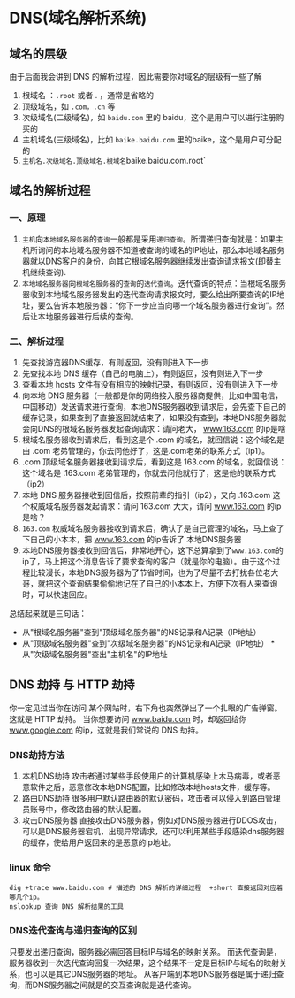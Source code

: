 # DNS(域名解析系统)

## 域名的层级
由于后面我会讲到 DNS 的解析过程，因此需要你对域名的层级有一些了解

1. 根域名 ：`.root` 或者 . ，通常是省略的
2. 顶级域名，如 `.com，.cn` 等
3. 次级域名(二级域名)，如 `baidu.com` 里的 baidu，这个是用户可以进行注册购买的
4. 主机域名(三级域名)，比如 `baike.baidu.com` 里的baike，这个是用户可分配的
5. `主机名.次级域名.顶级域名.根域名`baike.baidu.com.root`

## 域名的解析过程
### 一、原理
1. `主机`向`本地域名服务器`的`查询`一般都是采用`递归查询`。所谓递归查询就是：如果主机所询问的本地域名服务器不知道被查询的域名的IP地址，那么本地域名服务器就以DNS客户的身份，向其它根域名服务器继续发出查询请求报文(即替主机继续查询).
2. `本地域名服务器`向`根域名服务器`的`查询`的`迭代查询`。迭代查询的特点：当根域名服务器收到本地域名服务器发出的迭代查询请求报文时，要么给出所要查询的IP地址，要么告诉本地服务器：“你下一步应当向哪一个域名服务器进行查询”。然后让本地服务器进行后续的查询。

### 二、解析过程
1. 先查找游览器DNS缓存，有则返回，没有则进入下一步
1. 先查找本地 DNS 缓存（自己的电脑上），有则返回，没有则进入下一步
1. 查看本地 hosts 文件有没有相应的映射记录，有则返回，没有则进入下一步
1. 向本地 DNS 服务器（一般都是你的网络接入服务器商提供，比如中国电信，中国移动）发送请求进行查询，本地DNS服务器收到请求后，会先查下自己的缓存记录，如果查到了直接返回就结束了，如果没有查到，本地DNS服务器就会向DNS的根域名服务器发起查询请求：请问老大， www.163.com 的ip是啥
1. 根域名服务器收到请求后，看到这是个 .com 的域名，就回信说：这个域名是由 .com 老弟管理的，你去问他好了，这是.com老弟的联系方式（ip1）。
1. .com 顶级域名服务器接收到请求后，看到这是 163.com 的域名，就回信说：这个域名是 .163.com 老弟管理的，你就去问他就行了，这是他的联系方式（ip2）
1. 本地 DNS 服务器接收到回信后，按照前辈的指引（ip2），又向 .163.com 这个权威域名服务器发起请求：请问 163.com 大大，请问 www.163.com 的ip是啥？
1. `163.com` 权威域名服务器接收到请求后，确认了是自己管理的域名，马上查了下自己的小本本，把 www.163.com 的ip告诉了 本地DNS服务器
1. 本地DNS服务器接收到回信后，非常地开心，这下总算拿到了`www.163.com`的ip了，马上把这个消息告诉了要求查询的客户（就是你的电脑）。由于这个过程比较漫长，本地DNS服务器为了节省时间，也为了尽量不去打扰各位老大哥，就把这个查询结果偷偷地记在了自己的小本本上，方便下次有人来查询时，可以快速回应。

总结起来就是三句话：
* 从"根域名服务器"查到"顶级域名服务器"的NS记录和A记录（IP地址）
* 从"顶级域名服务器"查到"次级域名服务器"的NS记录和A记录（IP地址）
*从"次级域名服务器"查出"主机名"的IP地址

## DNS 劫持 与 HTTP 劫持
你一定见过当你在访问 某个网站时，右下角也突然弹出了一个扎眼的广告弹窗。这就是 HTTP 劫持。
当你想要访问 www.baidu.com 时，却返回给你 www.google.com 的ip，这就是我们常说的 DNS 劫持。

### DNS劫持方法
1. 本机DNS劫持
攻击者通过某些手段使用户的计算机感染上木马病毒，或者恶意软件之后，恶意修改本地DNS配置，比如修改本地hosts文件，缓存等。
2. 路由DNS劫持
很多用户默认路由器的默认密码，攻击者可以侵入到路由管理员账号中，修改路由器的默认配置。
3. 攻击DNS服务器
直接攻击DNS服务器，例如对DNS服务器进行DDOS攻击，可以是DNS服务器宕机，出现异常请求，还可以利用某些手段感染dns服务器的缓存，使给用户返回来的是恶意的ip地址。


### linux 命令
```shell
dig +trace www.baidu.com # 描述的 DNS 解析的详细过程  +short 直接返回对应着哪几个ip。
nslookup 查询 DNS 解析结果的工具
```

### DNS迭代查询与递归查询的区别
只要发出递归查询，服务器必需回答目标IP与域名的映射关系。
而迭代查询是，服务器收到一次迭代查询回复一次结果，这个结果不一定是目标IP与域名的映射关系，也可以是其它DNS服务器的地址。
从客户端到本地DNS服务器是属于递归查询，而DNS服务器之间就是的交互查询就是迭代查询。